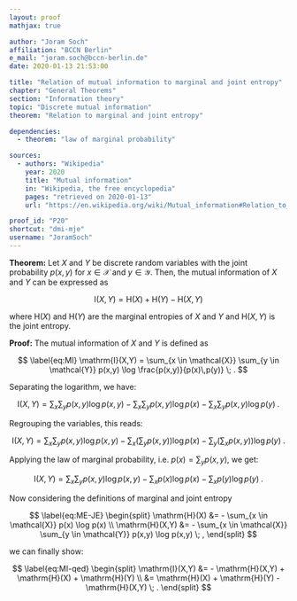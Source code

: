 ```yaml
---
layout: proof
mathjax: true

author: "Joram Soch"
affiliation: "BCCN Berlin"
e_mail: "joram.soch@bccn-berlin.de"
date: 2020-01-13 21:53:00

title: "Relation of mutual information to marginal and joint entropy"
chapter: "General Theorems"
section: "Information theory"
topic: "Discrete mutual information"
theorem: "Relation to marginal and joint entropy"

dependencies:
  - theorem: "law of marginal probability"

sources:
  - authors: "Wikipedia"
    year: 2020
    title: "Mutual information"
    in: "Wikipedia, the free encyclopedia"
    pages: "retrieved on 2020-01-13"
    url: "https://en.wikipedia.org/wiki/Mutual_information#Relation_to_conditional_and_joint_entropy"

proof_id: "P20"
shortcut: "dmi-mje"
username: "JoramSoch"
---
```



**Theorem:** Let $X$ and $Y$ be discrete random variables with the joint probability $p(x,y)$ for $x \in \mathcal{X}$ and $y \in \mathcal{Y}$. Then, the mutual information of $X$ and $Y$ can be expressed as

$$ \label{eq:dmi-mje}
\mathrm{I}(X,Y) = \mathrm{H}(X) + \mathrm{H}(Y) - \mathrm{H}(X,Y)
$$

where $\mathrm{H}(X)$ and $\mathrm{H}(Y)$ are the marginal entropies of $X$ and $Y$ and $\mathrm{H}(X,Y)$ is the joint entropy.


**Proof:** The mutual information of $X$ and $Y$ is defined as

$$ \label{eq:MI}
\mathrm{I}(X,Y) = \sum_{x \in \mathcal{X}} \sum_{y \in \mathcal{Y}} p(x,y) \log \frac{p(x,y)}{p(x)\,p(y)} \; .
$$

Separating the logarithm, we have:

$$ \label{eq:MI-s1}
\mathrm{I}(X,Y) = \sum_x \sum_y p(x,y) \log p(x,y) - \sum_x \sum_y p(x,y) \log p(x) - \sum_x \sum_y p(x,y) \log p(y) \; .
$$

Regrouping the variables, this reads:

$$ \label{eq:MI-s2}
\mathrm{I}(X,Y) = \sum_x \sum_y p(x,y) \log p(x,y) - \sum_x \left( \sum_y p(x,y) \right) \log p(x) - \sum_y \left( \sum_x p(x,y) \right) \log p(y) \; .
$$

Applying the law of marginal probability, i.e. $p(x) = \sum_y p(x,y)$, we get:

$$ \label{eq:MI-s3}
\mathrm{I}(X,Y) = \sum_x \sum_y p(x,y) \log p(x,y) - \sum_x p(x) \log p(x) - \sum_x p(y) \log p(y) \; .
$$

Now considering the definitions of marginal and joint entropy

$$ \label{eq:ME-JE}
\begin{split}
\mathrm{H}(X) &= - \sum_{x \in \mathcal{X}} p(x) \log p(x) \\
\mathrm{H}(X,Y) &= - \sum_{x \in \mathcal{X}} \sum_{y \in \mathcal{Y}} p(x,y) \log p(x,y) \; ,
\end{split}
$$

we can finally show:

$$ \label{eq:MI-qed}
\begin{split}
\mathrm{I}(X,Y) &= - \mathrm{H}(X,Y) + \mathrm{H}(X) + \mathrm{H}(Y) \\
&= \mathrm{H}(X) + \mathrm{H}(Y) - \mathrm{H}(X,Y) \; .
\end{split}
$$